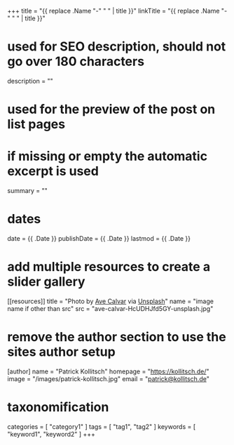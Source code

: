+++
title = "{{ replace .Name "-" " " | title }}"
linkTitle = "{{ replace .Name "-" " " | title }}"
# used for SEO description, should not go over 180 characters
description = ""
# used for the preview of the post on list pages
# if missing or empty the automatic excerpt is used
summary = ""

# dates
date = {{ .Date }}
publishDate = {{ .Date }}
lastmod = {{ .Date }}

# add multiple resources to create a slider gallery
[[resources]]
title = "Photo by [Ave Calvar](https://unsplash.com/@shotbyrain) via [Unsplash](https://unsplash.com/s/photos/horizon)"
name = "image name if other than src"
src = "ave-calvar-HcUDHJfd5GY-unsplash.jpg"

# remove the author section to use the sites author setup
[author]
name = "Patrick Kollitsch"
homepage = "https://kollitsch.de/"
image = "/images/patrick-kollitsch.jpg"
email = "patrick@kollitsch.de"

# taxonomification
categories = [
  "category1"
]
tags = [
  "tag1", 
  "tag2"
]
keywords = [
  "keyword1", 
  "keyword2"
]
+++

